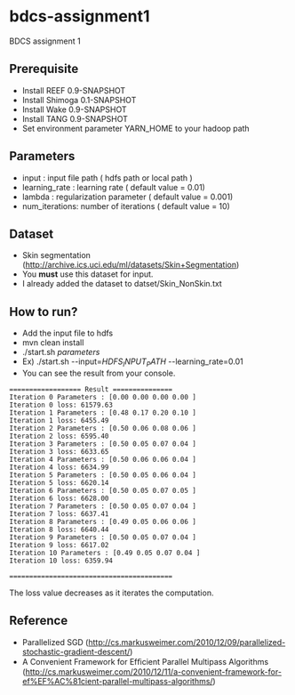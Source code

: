 bdcs-assignment1
================

BDCS assignment 1

## Prerequisite
* Install REEF 0.9-SNAPSHOT 
* Install Shimoga 0.1-SNAPSHOT
* Install Wake 0.9-SNAPSHOT
* Install TANG 0.9-SNAPSHOT 
* Set environment parameter YARN_HOME to your hadoop path 

## Parameters 
* input : input file path ( hdfs path or local path ) 
* learning_rate : learning rate ( default value = 0.01)
* lambda : regularization parameter ( default value = 0.001)
* num_iterations: number of iterations ( default value = 10)

## Dataset 
* Skin segmentation (http://archive.ics.uci.edu/ml/datasets/Skin+Segmentation)
* You <b>must</b> use this dataset for input. 
* I already added the dataset to datset/Skin_NonSkin.txt 

## How to run? 
* Add the input file to hdfs 
* mvn clean install 
* ./start.sh $parameters$ 
* Ex) ./start.sh --input=$HDFS_INPUT_PATH$ --learning_rate=0.01
* You can see the result from your console. 
```
================== Result ===============
Iteration 0 Parameters : [0.00 0.00 0.00 0.00 ]
Iteration 0 loss: 61579.63
Iteration 1 Parameters : [0.48 0.17 0.20 0.10 ]
Iteration 1 loss: 6455.49
Iteration 2 Parameters : [0.50 0.06 0.08 0.06 ]
Iteration 2 loss: 6595.40
Iteration 3 Parameters : [0.50 0.05 0.07 0.04 ]
Iteration 3 loss: 6633.65
Iteration 4 Parameters : [0.50 0.06 0.06 0.04 ]
Iteration 4 loss: 6634.99
Iteration 5 Parameters : [0.50 0.05 0.06 0.04 ]
Iteration 5 loss: 6620.14
Iteration 6 Parameters : [0.50 0.05 0.07 0.05 ]
Iteration 6 loss: 6628.00
Iteration 7 Parameters : [0.50 0.05 0.07 0.04 ]
Iteration 7 loss: 6637.41
Iteration 8 Parameters : [0.49 0.05 0.06 0.06 ]
Iteration 8 loss: 6640.44
Iteration 9 Parameters : [0.50 0.05 0.07 0.04 ]
Iteration 9 loss: 6617.02
Iteration 10 Parameters : [0.49 0.05 0.07 0.04 ]
Iteration 10 loss: 6359.94

=========================================
```
The loss value decreases as it iterates the computation. 

## Reference
* Parallelized SGD (http://cs.markusweimer.com/2010/12/09/parallelized-stochastic-gradient-descent/)
* A Convenient Framework for Efﬁcient Parallel Multipass Algorithms (http://cs.markusweimer.com/2010/12/11/a-convenient-framework-for-ef%EF%AC%81cient-parallel-multipass-algorithms/)
